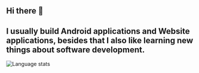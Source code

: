 ## Hi there 👋
I usually build Android applications and Website applications, besides that I also like learning new things about software development.
---

![Language stats](https://github-readme-stats.vercel.app/api/top-langs/?username=viaann&layout=compact&hide_title=true&hide_border=true)
<!--
**viaann/viaann** is a ✨ _special_ ✨ repository because its `README.md` (this file) appears on your GitHub profile.

Here are some ideas to get you started:

- 🔭 I’m currently working on ...
- 🌱 I’m currently learning ...
- 👯 I’m looking to collaborate on ...
- 🤔 I’m looking for help with ...
- 💬 Ask me about ...
- 📫 How to reach me: ...
- 😄 Pronouns: ...
- ⚡ Fun fact: ...
-->
